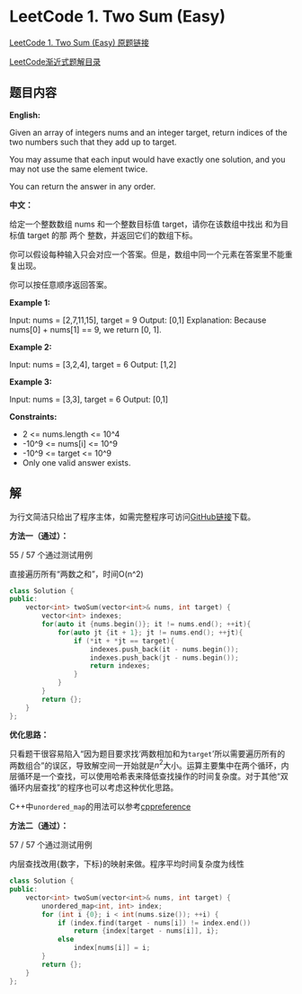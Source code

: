 # LeetCode 1. Two Sum (Easy)

[LeetCode 1. Two Sum (Easy) 原题链接](https://leetcode-cn.com/problems/two-sum/)

[LeetCode渐近式题解目录](https://www.jianshu.com/p/69538b766975)

## 题目内容

**English:**

Given an array of integers nums and an integer target, return indices of the two numbers such that they add up to target.

You may assume that each input would have exactly one solution, and you may not use the same element twice.

You can return the answer in any order.

**中文：**

给定一个整数数组 nums 和一个整数目标值 target，请你在该数组中找出 和为目标值 target  的那 两个 整数，并返回它们的数组下标。

你可以假设每种输入只会对应一个答案。但是，数组中同一个元素在答案里不能重复出现。

你可以按任意顺序返回答案。

**Example 1:**

Input: nums = [2,7,11,15], target = 9
Output: [0,1]
Explanation: Because nums[0] + nums[1] == 9, we return [0, 1].

**Example 2:**

Input: nums = [3,2,4], target = 6
Output: [1,2]

**Example 3:**

Input: nums = [3,3], target = 6
Output: [0,1]

**Constraints:**

- 2 <= nums.length <= 10^4
- -10^9 <= nums[i] <= 10^9
- -10^9 <= target <= 10^9
- Only one valid answer exists.

## 解

为行文简洁只给出了程序主体，如需完整程序可访问[GitHub链接](https://github.com/ran-err/ApproachingLeetCode)下载。

**方法一（通过）：**

55 / 57 个通过测试用例

直接遍历所有“两数之和”，时间O(n^2)

```cpp
class Solution {
public:
    vector<int> twoSum(vector<int>& nums, int target) {
        vector<int> indexes;
        for(auto it {nums.begin()}; it != nums.end(); ++it){
            for(auto jt {it + 1}; jt != nums.end(); ++jt){
                if (*it + *jt == target){
                    indexes.push_back(it - nums.begin());
                    indexes.push_back(jt - nums.begin());
                    return indexes;
                }
            }
        }
        return {};
    }
};
```

**优化思路：**

只看题干很容易陷入“因为题目要求找‘两数相加和为`target`’所以需要遍历所有的两数组合”的误区，导致解空间一开始就是$n^2$大小。运算主要集中在两个循环，内层循环是一个查找，可以使用哈希表来降低查找操作的时间复杂度。对于其他“双循环内层查找”的程序也可以考虑这种优化思路。

C++中`unordered_map`的用法可以参考[cppreference](https://en.cppreference.com/w/cpp/container/unordered_map)

**方法二（通过）：**

57 / 57 个通过测试用例

内层查找改用{数字，下标}的映射来做。程序平均时间复杂度为线性

```cpp
class Solution {
public:
    vector<int> twoSum(vector<int>& nums, int target) {
        unordered_map<int, int> index;
        for (int i {0}; i < int(nums.size()); ++i) {
            if (index.find(target - nums[i]) != index.end())
                return {index[target - nums[i]], i};
            else
                index[nums[i]] = i;
        }
        return {};
    }
};
```
